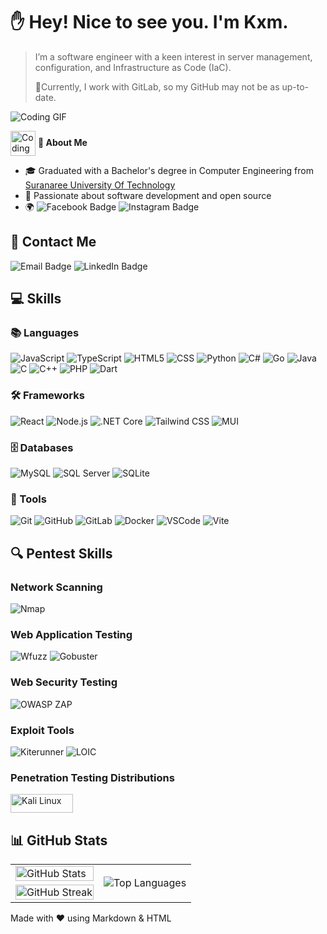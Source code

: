 # :raised_hand: Hey! Nice to see you. I'm Kxm.
> I’m a software engineer with a keen interest in server management, configuration, and Infrastructure as Code (IaC).
>
> 🥷Currently, I work with GitLab, so my GitHub may not be as up-to-date.
> 
![Coding GIF](https://media.giphy.com/media/jTNG3RF6EwbkpD4LZx/giphy.gif)

<p>
  <img src="https://media.giphy.com/media/iY8CRBdQXODJSCERIr/giphy.gif" alt="Coding GIF" width="40" height="40" style="vertical-align: middle;"/>
  <strong>🌟 About Me</strong>
</p>

- 🎓 Graduated with a Bachelor's degree in Computer Engineering from [Suranaree University Of Technology](https://www.sut.ac.th/)
- 🚀 Passionate about software development and open source
- 🌍 <span>
  <img src="https://img.shields.io/badge/-Facebook-blue?style=flat-square&logo=facebook&logoColor=white&link=https://www.facebook.com/profile.php?id=100009374632098" alt="Facebook Badge">
  <img src="https://img.shields.io/badge/-Instagram-red?style=flat-square&logo=instagram&logoColor=white&link=https://www.instagram.com/tpkxmm._/" alt="Instagram Badge">
</span>

## 📧 Contact Me
<img src="https://img.shields.io/badge/-taweechaipoedee8@gmail.com-red?style=flat-square&logo=gmail&logoColor=white&link=mailto:taweechaipoedee8@gmail.com" alt="Email Badge">
<img src="https://img.shields.io/badge/-Taweechai_Poedee-blue?style=flat-square&logo=Linkedin&logoColor=white&link=https://www.linkedin.com/in/taweechai-poedee-a821842b3/" alt="LinkedIn Badge">

## 💻 Skills
### **📚 Languages**
![JavaScript](https://img.shields.io/badge/JavaScript--yellow?style=for-the-badge&logo=javascript)
![TypeScript](https://img.shields.io/badge/TypeScript--blue?style=for-the-badge&logo=typescript)
![HTML5](https://img.shields.io/badge/HTML5--orange?style=for-the-badge&logo=html5)
![CSS](https://img.shields.io/badge/CSS--blue?style=for-the-badge&logo=css3)
![Python](https://img.shields.io/badge/Python--blue?style=for-the-badge&logo=python)
![C#](https://img.shields.io/badge/C%23--purple?style=for-the-badge&logo=csharp)
![Go](https://img.shields.io/badge/Go--lightgrey?style=for-the-badge&logo=go)
![Java](https://img.shields.io/badge/Java--red?style=for-the-badge&logo=java)
![C](https://img.shields.io/badge/C--darkgrey?style=for-the-badge&logo=c)
![C++](https://img.shields.io/badge/C%2B%2B--green?style=for-the-badge&logo=cplusplus)
![PHP](https://img.shields.io/badge/PHP--blueviolet?style=for-the-badge&logo=php)
![Dart](https://img.shields.io/badge/Dart--blue?style=for-the-badge&logo=dart)

### **🛠️ Frameworks**
![React](https://img.shields.io/badge/React--blue?style=for-the-badge&logo=react)
![Node.js](https://img.shields.io/badge/Node.js--yellowgreen?style=for-the-badge&logo=node.js)
![.NET Core](https://img.shields.io/badge/.NET%20Core--green?style=for-the-badge&logo=dotnet)
![Tailwind CSS](https://img.shields.io/badge/Tailwind%20CSS--blue?style=for-the-badge&logo=tailwindcss)
![MUI](https://img.shields.io/badge/MUI--lightblue?style=for-the-badge&logo=mui)

### **🗄️ Databases**
![MySQL](https://img.shields.io/badge/MySQL--blue?style=for-the-badge&logo=mysql)
![SQL Server](https://img.shields.io/badge/SQL%20Server--green?style=for-the-badge&logo=microsoftsqlserver)
![SQLite](https://img.shields.io/badge/SQLite--yellowgreen?style=for-the-badge&logo=sqlite)

### **🔧 Tools**
![Git](https://img.shields.io/badge/Git--red?style=for-the-badge&logo=git)
![GitHub](https://img.shields.io/badge/GitHub--black?style=for-the-badge&logo=github)
![GitLab](https://img.shields.io/badge/GitLab--orange?style=for-the-badge&logo=gitlab)
![Docker](https://img.shields.io/badge/Docker--blue?style=for-the-badge&logo=docker)
![VSCode](https://img.shields.io/badge/VS%20Code--blue?style=for-the-badge&logo=visualstudiocode)
![Vite](https://img.shields.io/badge/Vite--lightblue?style=for-the-badge&logo=vite)

## 🔍 Pentest Skills

### **Network Scanning**
![Nmap](https://img.shields.io/badge/Nmap--blue?style=for-the-badge&logo=https://www.cellstream.com/wp-content/uploads/2014/07/nmap.png)

### **Web Application Testing**
  ![Wfuzz](https://img.shields.io/badge/Wfuzz--darkblue?style=for-the-badge&logo=Wfuzz)
  ![Gobuster](https://img.shields.io/badge/Gobuster--lightgrey?style=for-the-badge&logo=gobuster)

### **Web Security Testing**
  ![OWASP ZAP](https://img.shields.io/badge/OWASP%20ZAP--blue?style=for-the-badge&logo=zap)

### **Exploit Tools**
  ![Kiterunner](https://img.shields.io/badge/Kiterunner--yellow?style=for-the-badge&logo=kiterrunner)
  ![LOIC](https://img.shields.io/badge/LOIC--black?style=for-the-badge&logo=loic)
  
### **Penetration Testing Distributions**
  <img src="https://www.kali.org/images/kali-logo.svg" alt="Kali Linux" width="100" height="30" />

## 📊 GitHub Stats
<table>
  <tr>
    <td>
<img src="https://github-readme-stats.vercel.app/api?username=Taweechaikxmm&show_icons=true&theme=radical" alt="GitHub Stats" width="100%"/>
    </td>
    <td rowspan="2">
    <img src="https://github-readme-stats.vercel.app/api/top-langs/?username=Taweechaikxmm&layout=donut-vertical&bg_color=000000&text_color=FFFFFF" alt="Top Languages" />
    </td>
  </tr>
  <tr>
    <td>
      <img src="https://github-readme-streak-stats.herokuapp.com/?user=Taweechaikxmm&theme=radical" alt="GitHub Streak" width="100%"/>
    </td>
  </tr>
</table>

<!-- Footer -->
<footer>
  <p>Made with ❤️ using Markdown & HTML</p>
</footer>
